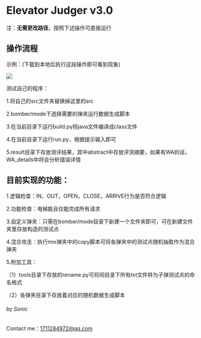 # Elevator Judger  v3.0			

注：**无需更改路径**，按照下述操作可直接运行

## **操作流程**

示例：(下载到本地后执行这段操作即可看到现象)

![](C:\Users\17112\Desktop\oo_mutual\test++\image.png)

测试自己的程序：

1.将自己的src文件夹替换掉这里的src

2.bomber/mode下选择需要的弹夹运行数据生成脚本

3.在当前目录下运行build.py将java文件编译成class文件

4.在当前目录下运行run.py，根据提示输入即可

5.result目录下存放测评结果，其中abstract中存放评测摘要，如果有WA的话，WA_details中将会分析错误详情

## **目前实现的功能：**

1.逻辑检查：IN，OUT，OPEN，CLOSE，ARRIVE行为是否符合逻辑

2.功能检查：电梯能且仅能完成所有请求

3.自定义弹夹：只需在bomber/mode目录下新建一个文件夹即可，可在新建文件夹里存放构造的测试点

4.混合攻击：执行mix弹夹中的copy脚本可将各弹夹中的测试点随机抽取作为混合弹夹

5.附加工具：

（1）tools目录下存放的rename.py可将同目录下所有txt文件转为子弹测试点的命名格式

（2）各弹夹目录下存放着对应的随机数据生成脚本



###### 																		by Sonic 

Contact me：1711284972@qq.com